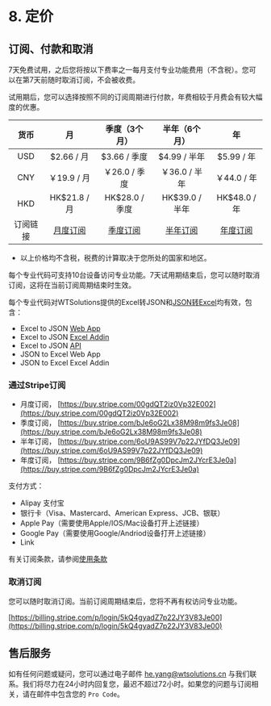 # 8. 定价

## 订阅、付款和取消

7天免费试用，之后您将按以下费率之一每月支付专业功能费用（不含税）。您可以在第7天前随时取消订阅，不会被收费。

试用期后，您可以选择按照不同的订阅周期进行付款，年费相较于月费会有较大幅度的优惠。

| 货币 | 月 | 季度（3个月） | 半年（6个月） | 年 |
| :---: | :---: | :---: | :---: | :---: |
| USD | $2.66 / 月 | $3.66 / 季度  | $4.99 / 半年  | $5.99 / 年 |
| CNY | ￥19.9 / 月 | ￥26.0 / 季度  | ￥36.0 / 半年  | ￥44.0 / 年 |
| HKD | HK$21.8 / 月 | HK$28.0 / 季度  | HK$39.0 / 半年  | HK$48.0 / 年 |
| 订阅链接 | [月度订阅](https://buy.stripe.com/00gdQT2iz0Vp32E002) | [季度订阅](https://buy.stripe.com/bJe6oG2Lx38M98m9fs3Je08) | [半年订阅](https://buy.stripe.com/6oU9AS99V7p22JYfDQ3Je09) | [年度订阅](https://buy.stripe.com/9B6fZg0DpcJm2JYcrE3Je0a) |
* 以上价格均不含税，税费的计算取决于您所处的国家和地区。

每个专业代码可支持10台设备访问专业功能。7天试用期结束后，您可以随时取消订阅，这将在当前订阅周期结束时生效。

每个专业代码对WTSolutions提供的Excel转JSON和[JSON转Excel](https://json-to-excel.wtsolutions.cn/en/latest/)均有效，包含：
- Excel to JSON [Web App](WebApp.md)
- Excel to JSON [Excel Addin](ExcelAddIn.md)
- Excel to JSON [API](API.md)
- JSON to Excel Web App
- JSON to Excel Excel Addin

### 通过Stripe订阅

* 月度订阅， [https://buy.stripe.com/00gdQT2iz0Vp32E002](https://buy.stripe.com/00gdQT2iz0Vp32E002)
* 季度订阅， [https://buy.stripe.com/bJe6oG2Lx38M98m9fs3Je08](https://buy.stripe.com/bJe6oG2Lx38M98m9fs3Je08)
* 半年订阅， [https://buy.stripe.com/6oU9AS99V7p22JYfDQ3Je09](https://buy.stripe.com/6oU9AS99V7p22JYfDQ3Je09)
* 年度订阅， [https://buy.stripe.com/9B6fZg0DpcJm2JYcrE3Je0a](https://buy.stripe.com/9B6fZg0DpcJm2JYcrE3Je0a)

支付方式：
- Alipay 支付宝
- 银行卡（Visa、Mastercard、American Express、JCB、银联）
- Apple Pay（需要使用Apple/IOS/Mac设备打开上述链接）
- Google Pay（需要使用Google/Andriod设备打开上述链接）
- Link

有关订阅条款，请参阅[使用条款](termsofuse.md)

### 取消订阅

您可以随时取消订阅。当前订阅周期结束后，您将不再有权访问专业功能。

[https://billing.stripe.com/p/login/5kQ4gyadZ7p22JY3V83Je00](https://billing.stripe.com/p/login/5kQ4gyadZ7p22JY3V83Je00)


## 售后服务

如有任何问题或疑问，您可以通过电子邮件 he.yang@wtsolutions.cn 与我们联系。我们将尽力在24小时内回复您，最迟不超过72小时。如果您的问题与订阅相关，请在邮件中包含您的 `Pro Code`。

